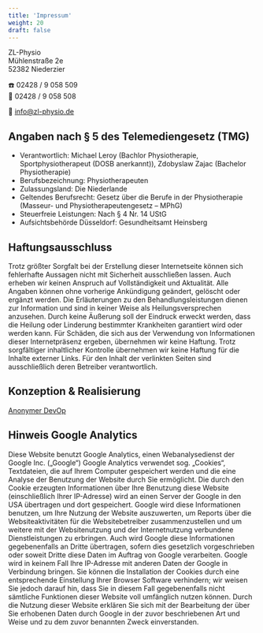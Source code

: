 ```yaml
---
title: 'Impressum'
weight: 20
draft: false
---
```


ZL-Physio\
Mühlenstraße 2e\
52382 Niederzier

☎️  02428 / 9 058 509\
📠 02428 / 9 058 508

📧  [info@zl-physio.de](mailto:info@zl-physio.de)

## Angaben nach § 5 des Telemediengesetz (TMG)

* Verantwortlich: Michael Leroy (Bachlor Physiotherapie, Sportphysiotherapeut (DOSB anerkannt)), Zdobyslaw Zajac (Bachelor Physiotherapie)
* Berufsbezeichnung: Physiotherapeuten
* Zulassungsland: Die Niederlande
* Geltendes Berufsrecht: Gesetz über die Berufe in der Physiotherapie (Masseur- und Physiotherapeutengesetz – MPhG)
* Steuerfreie Leistungen: Nach § 4 Nr. 14 UStG
* Aufsichtsbehörde Düsseldorf: Gesundheitsamt Heinsberg

## Haftungsausschluss

Trotz größter Sorgfalt bei der Erstellung dieser Internetseite können sich fehlerhafte Aussagen nicht mit Sicherheit ausschließen lassen. Auch erheben wir keinen Anspruch auf Vollständigkeit und Aktualität. Alle Angaben können ohne vorherige Ankündigung geändert, gelöscht oder ergänzt werden.
Die Erläuterungen zu den Behandlungsleistungen dienen zur Information und sind in keiner Weise als Heilungsversprechen anzusehen. Durch keine Äußerung soll der Eindruck erweckt werden, dass die Heilung oder Linderung bestimmter Krankheiten garantiert wird oder werden kann. Für Schäden, die sich aus der Verwendung von Informationen dieser Internetpräsenz ergeben, übernehmen wir keine Haftung.
Trotz sorgfältiger inhaltlicher Kontrolle übernehmen wir keine Haftung für die Inhalte externer Links. Für den Inhalt der verlinkten Seiten sind ausschließlich deren Betreiber verantwortlich.

## Konzeption & Realisierung

[Anonymer DevOp](/zlp/essential/team/#abteilung-digitales)

## Hinweis Google Analytics

Diese Website benutzt Google Analytics, einen Webanalysedienst der Google Inc. („Google“) Google Analytics verwendet sog. „Cookies“, Textdateien, die auf Ihrem Computer gespeichert werden und die eine Analyse der Benutzung der Website durch Sie ermöglicht. Die durch den Cookie erzeugten Informationen über Ihre Benutzung diese Website (einschließlich Ihrer IP-Adresse) wird an einen Server der Google in den USA übertragen und dort gespeichert. Google wird diese Informationen benutzen, um Ihre Nutzung der Website auszuwerten, um Reports über die Websiteaktivitäten für die Websitebetreiber zusammenzustellen und um weitere mit der Websitenutzung und der Internetnutzung verbundene Dienstleistungen zu erbringen. Auch wird Google diese Informationen gegebenenfalls an Dritte übertragen, sofern dies gesetzlich vorgeschrieben oder soweit Dritte diese Daten im Auftrag von Google verarbeiten. Google wird in keinem Fall Ihre IP-Adresse mit anderen Daten der Google in Verbindung bringen. Sie können die Installation der Cookies durch eine entsprechende Einstellung Ihrer Browser Software verhindern; wir weisen Sie jedoch darauf hin, dass Sie in diesem Fall gegebenenfalls nicht sämtliche Funktionen dieser Website voll umfänglich nutzen können. Durch die Nutzung dieser Website erklären Sie sich mit der Bearbeitung der über Sie erhobenen Daten durch Google in der zuvor beschriebenen Art und Weise und zu dem zuvor benannten Zweck einverstanden.
